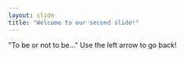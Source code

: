 ```yaml
---
layout: slide
title: "Welcome to our second slide!"
---
```

"To be or not to be..."
Use the left arrow to go back!
